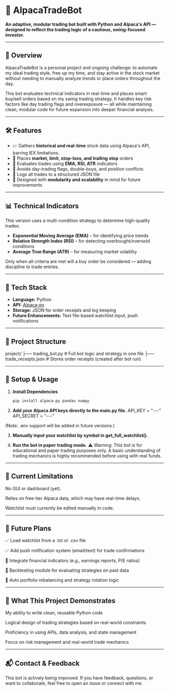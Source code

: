 # 🧠 AlpacaTradeBot

**An adaptive, modular trading bot built with Python and Alpaca's API — designed to reflect the trading logic of a cautious, swing-focused investor.**

---

## 📌 Overview

AlpacaTradeBot is a personal project and ongoing challenge: to automate my ideal trading style, free up my time, and stay active in the stock market without needing to manually analyze trends or place orders throughout the day.

This bot evaluates technical indicators in real-time and places smart buy/sell orders based on my swing trading strategy. It handles key risk factors like day trading flags and overexposure — all while maintaining clean, modular code for future expansion into deeper financial analysis.

---

## 🛠️ Features

- 📈 Gathers **historical and real-time** stock data using Alpaca's API, barring IEX limitations.  
- 🤖 Places **market, limit, stop-loss, and trailing stop** orders  
- 🧮 Evaluates trades using **EMA, RSI, ATR** indicators  
- 🧠 Avoids day-trading flags, double-buys, and position conflicts  
- 📓 Logs all trades to a structured JSON file  
- 🔄 Designed with **modularity and scalability** in mind for future improvements  

---

## 📊 Technical Indicators

This version uses a multi-condition strategy to determine high-quality trades:
- **Exponential Moving Average (EMA)** – for identifying price trends  
- **Relative Strength Index (RSI)** – for detecting overbought/oversold conditions  
- **Average True Range (ATR)** – for measuring market volatility  

Only when all criteria are met will a buy order be considered — adding discipline to trade entries.

---

## 🔧 Tech Stack

- **Language:** Python  
- **API:** [Alpaca-py](https://github.com/alpacahq/alpaca-py)  
- **Storage:** JSON for order receipts and log keeping  
- **Future Enhancements:** Text file-based watchlist input, push notifications

---

## 🧱 Project Structure
project/
├── trading_bot.py          # Full bot logic and strategy in one file
├── trade_receipts.json     # Stores order receipts (created after bot run)

---

## 🧪 Setup & Usage

1. **Install Dependencies**
   ```bash
   pip install alpaca-py pandas numpy
2. **Add your Alpaca API keys directly to the main.py file.**
   API_KEY = "---"
   API_SECRET = "---"

(Note: .env support will be added in future versions.)

3. **Manually input your watchlist by symbol in get_full_watchlist().**
   
4. **Run the bot in paper trading mode.**
⚠️ Warning: This bot is for educational and paper trading purposes only.
A basic understanding of trading mechanics is highly recommended before using with real funds.

---

## 🚀 Current Limitations
No GUI or dashboard (yet).

Relies on free-tier Alpaca data, which may have real-time delays.

Watchlist must currently be edited manually in code.

---

## 🌱 Future Plans
✅ Load watchlist from a .txt or .csv file

✅ Add push notification system (email/text) for trade confirmations

🚧 Integrate financial indicators (e.g., earnings reports, P/E ratios)

🚧 Backtesting module for evaluating strategies on past data

🚧 Auto portfolio rebalancing and strategy rotation logic

---

## 🎯 What This Project Demonstrates
My ability to write clean, reusable Python code

Logical design of trading strategies based on real-world constraints

Proficiency in using APIs, data analysis, and state management

Focus on risk management and real-world trade mechanics

---

## 📬 Contact & Feedback
This bot is actively being improved. If you have feedback, questions, or want to collaborate, feel free to open an issue or connect with me.

